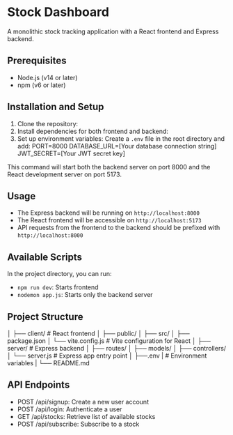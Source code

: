 # Stock Dashboard

A monolithic stock tracking application with a React frontend and Express backend.

## Prerequisites

- Node.js (v14 or later)
- npm (v6 or later)

## Installation and Setup

1. Clone the repository:
2. Install dependencies for both frontend and backend:
3. Set up environment variables:
Create a `.env` file in the root directory and add:
PORT=8000
DATABASE_URL=[Your database connection string]
JWT_SECRET=[Your JWT secret key]

This command will start both the backend server on port 8000 and the React development server on port 5173.

## Usage

- The Express backend will be running on `http://localhost:8000`
- The React frontend will be accessible on `http://localhost:5173`
- API requests from the frontend to the backend should be prefixed with `http://localhost:8000`

## Available Scripts

In the project directory, you can run:

- `npm run dev`: Starts frontend 
- `nodemon app.js`: Starts only the backend server


## Project Structure
│
├── client/                 # React frontend
│   ├── public/
│   ├── src/
│   ├── package.json
│   └── vite.config.js      # Vite configuration for React
│
├── server/                 # Express backend
│   ├── routes/
│   ├── models/
│   ├── controllers/
│   └── server.js           # Express app entry point
│   ├──.env
|   # Environment variables
|
└── README.md

## API Endpoints

- POST /api/signup: Create a new user account
- POST /api/login: Authenticate a user
- GET /api/stocks: Retrieve list of available stocks
- POST /api/subscribe: Subscribe to a stock
